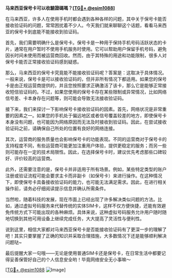 **马来西亚保号卡可以收驗證碼嗎？[[TG💪+ @esim1088](https://t.me/s/esim1088)]**

在马来西亚，许多人在使用手机时都会遇到各种各样的问题，其中关于保号卡能否接收验证码的问题，常常困扰着不少人。今天我们就来聊聊这个话题，看看马来西亚的保号卡到底能不能接收到验证码。

首先，我们需要明确什么是保号卡。保号卡是一种用于保持手机号码活跃状态的卡片，通常在用户暂时不使用手机服务时使用。它可以帮助用户保留手机号码，避免因长时间未使用而被运营商回收。然而，由于其特殊的用途和功能限制，很多人对保号卡能否正常接收验证码感到疑惑。

那么，马来西亚的保号卡究竟能不能接收验证码呢？答案是：这取决于具体情况。一般来说，保号卡是可以接收验证码的，但并非所有情况下都适用。如果您的保号卡是由正规运营商提供的，并且您按照要求正确激活了该卡，那么它是能够正常接收短信验证码的。不过，如果您使用的保号卡存在某些限制或异常情况，比如网络信号差、卡本身存在问题等，则可能会导致无法接收验证码。

接下来，我们来探讨一下影响保号卡接收验证码的因素。首先，网络状况是非常重要的因素之一。如果您的手机处于偏远地区或者信号覆盖较差的地方，即使保号卡本身没有问题，也可能因为网络原因而无法及时接收到验证码。因此，在尝试接收验证码之前，请确保自己所处的位置有良好的网络连接。

其次，运营商的服务质量也会影响保号卡的功能表现。不同的运营商对于保号卡的支持程度不同，有些运营商可能更加注重用户体验，提供更稳定的服务；而另一些则可能存在一定的技术局限性。因此，在选择保号卡时，建议优先考虑那些口碑较好、评价较高的运营商。

此外，还需要注意的是，保号卡并非适用于所有场景。例如，某些特定类型的账户注册或验证流程可能会要求主卡而非副卡（如保号卡）来进行操作。在这种情况下，即使保号卡具备接收验证码的能力，也可能无法满足需求。因此，在进行相关操作前，请务必仔细阅读提示信息并确认所需条件。

当然啦，随着科技的发展，现在市面上已经出现了许多解决类似问题的方法。比如，通过虚拟号码服务来代替传统的实体SIM卡，这样不仅方便快捷，还能有效避免传统方式下可能出现的各种麻烦。具体来说，这种虚拟号码服务允许用户随时随地切换到其他可用设备上继续完成任务，大大提高了灵活性与便利性。

说到这里，相信大家都对马来西亚保号卡是否能接收验证码有了更深一步的理解了吧！其实只要掌握了正确的知识并采取合理措施，大多数情况下还是能够顺利解决问题哒~

最后提醒大家一句哦——无论是使用普通SIM卡还是保号卡，在日常生活中都要记得妥善保管好自己的个人信息安全哟！毕竟网络安全无小事嘛～

[[TG💪+ @esim1088](https://t.me/s/esim1088) ![Image](https://i.postimg.cc/4NQfJmqS/Snipaste-2025-05-13-00-14-12.png)]